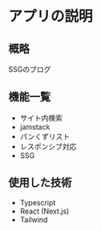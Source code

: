 # アプリの説明
## 概略
SSGのブログ
## 機能一覧
- サイト内検索
- jamstack
- パンくずリスト
- レスポンシブ対応
- SSG
## 使用した技術
- Typescript
- React (Next.js)
- Tailwind
